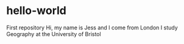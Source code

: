 # hello-world
First repository 
Hi, my name is Jess and I come from London
I study Geography at the University of Bristol
